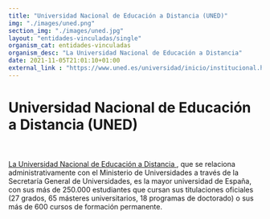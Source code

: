 ```yaml
---
title: "Universidad Nacional de Educación a Distancia (UNED)"
img: "./images/uned.png"
section_img: "./images/uned.jpg"
layout: "entidades-vinculadas/single"
organism_cat: entidades-vinculadas
organism_desc: "La Universidad Nacional de Educación a Distancia"
date: 2021-11-05T21:01:10+01:00
external_link : "https://www.uned.es/universidad/inicio/institucional.html"
---
```


# Universidad Nacional de Educación a Distancia (UNED)
 <br><br>
<a href="https://www.uned.es/universidad/inicio/institucional.html" target="_blank"  >La Universidad Nacional de Educación a Distancia <i class="fas fa-external-link-alt"></i></a>, que se relaciona administrativamente con el Ministerio de Universidades a través de la Secretaría General de Universidades, es la mayor universidad de España, con sus más de 250.000 estudiantes que cursan sus titulaciones oficiales (27 grados, 65 másteres universitarios, 18 programas de doctorado) o sus más de 600 cursos de formación permanente.